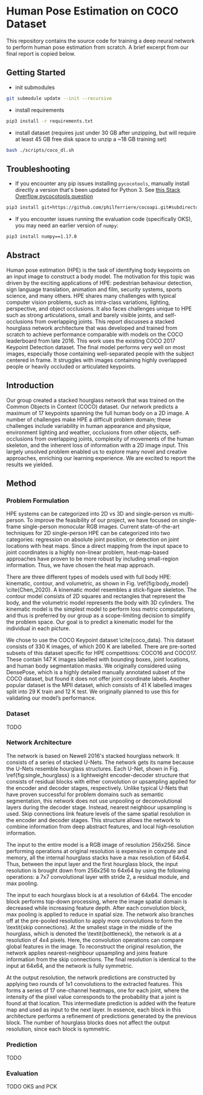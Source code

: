 # Human Pose Estimation on COCO Dataset

This repository contains the source code for training a deep neural network to perform human pose estimation from scratch. A brief excerpt from our final report is copied below.

## Getting Started

- init submodules

```bash
git submodule update --init --recursive
```

- install requirements

```bash
pip3 install -r requirements.txt
```

- install dataset (requires just under 30 GB after unzipping, but will require at least 45 GB free disk space to unzip a ~18 GB training set)

```bash
bash ./scripts/coco_dl.sh
```

## Troubleshooting

- If you encounter any pip issues installing `pycocotools`, manually install directly a version that's been updated for Python 3. See [this Stack Overflow pycocotools question](https://stackoverflow.com/questions/49311195/how-to-install-coco-pythonapi-in-python3)

```bash
pip3 install git+https://github.com/philferriere/cocoapi.git#subdirectory=PythonAPI
```

- If you encounter issues running the evaluation code (specifically OKS), you may need an earlier version of `numpy`:

```bash
pip3 install numpy==1.17.0
```

## Abstract

Human pose estimation (HPE) is the task of identifying body keypoints on an input image to construct a body model. The motivation for this topic was driven by the exciting applications of HPE: pedestrian behaviour detection, sign language translation, animation and film, security systems, sports science, and many others. HPE shares many challenges with typical computer vision problems, such as intra-class variations, lighting, perspective, and object occlusions. It also faces challenges unique to HPE such as strong articulations, small and barely visible joints, and self-occlusions from overlapping joints. This report discusses a stacked hourglass network architecture that was developed and trained from scratch to achieve performance comparable with models on the COCO leaderboard from late 2016. This work uses the existing COCO 2017 Keypoint Detection dataset. The final model performs very well on most images, especially those containing well-separated people with the subject centered in frame. It struggles with images containing highly overlapped people or heavily occluded or articulated keypoints.

## Introduction

Our group created a stacked hourglass network that was trained on the Common Objects in Context (COCO) dataset. Our network predicts a maximum of 17 keypoints spanning the full human body on a 2D image. A number of challenges make HPE a difficult problem domain; these challenges include variability in human appearance and physique, environment lighting and weather, occlusions from other objects, self-occlusions from overlapping joints, complexity of movements of the human skeleton, and the inherent loss of information with a 2D image input. This largely unsolved problem enabled us to explore many novel and creative approaches, enriching our learning experience. We are excited to report the results we yielded.

## Method

### Problem Formulation

HPE systems can be categorized into 2D vs 3D and single-person vs multi-person. To improve the feasibility of our project, we have focused on single-frame single-person monocular RGB images. Current state-of-the-art techniques for 2D single-person HPE can be categorized into two categories: regression on absolute joint position, or detection on joint locations with heat maps. Since a direct mapping from the input space to joint coordinates is a highly non-linear problem, heat-map-based approaches have proven to be more robust by including small-region information. Thus, we have chosen the heat map approach.

There are three different types of models used with full body HPE: kinematic, contour, and volumetric, as shown in Fig. \ref{fig:body_model} \cite{Chen_2020}. A kinematic model resembles a stick-figure skeleton. The contour model consists of 2D squares and rectangles that represent the body, and the volumetric model represents the body with 3D cylinders. The kinematic model is the simplest model to perform loss metric computations, and thus is preferred by our group as a scope-limiting decision to simplify the problem space. Our goal is to predict a kinematic model for the individual in each picture.

We chose to use the COCO Keypoint dataset \cite{coco_data}. This dataset consists of 330 K images, of which 200 K are labelled. There are pre-sorted subsets of this dataset specific for HPE competitions: COCO16 and COCO17. These contain 147 K images labelled with bounding boxes, joint locations, and human body segmentation masks. We originally considered using DensePose, which is a highly detailed manually annotated subset of the COCO dataset, but found it does not offer joint coordinate labels. Another popular dataset is the MPII dataset, which consists of 41 K labelled images split into 29 K train and 12 K test. We originally planned to use this for validating our model’s performance.

### Dataset

TODO

### Network Architecture

The network is based on Newell 2016's stacked hourglass network. It consists of a series of stacked U-Nets. The network gets its name because the U-Nets resemble hourglass structures. Each U-Net, shown in Fig. \ref{fig:single_hourglass} is a lightweight encoder-decoder structure that consists of residual blocks with either convolution or upsampling applied for the encoder and decoder stages, respectively. Unlike typical U-Nets that have proven successful for problem domains such as semantic segmentation, this network does not use unpooling or deconvolutional layers during the decoder stage. Instead, nearest neighbour upsampling is used. Skip connections link feature levels of the same spatial resolution in the encoder and decoder stages. This structure allows the network to combine information from deep abstract features, and local high-resolution information.

The input to the entire model is a RGB image of resolution 256x256. Since performing operations at original resolution is expensive in compute and memory, all the internal hourglass stacks have a max resolution of  64x64. Thus, between the input layer and the first hourglass block, the input resolution is brought down from 256x256 to 64x64 by using the following operations: a 7x7 convolutional layer with stride 2, a residual module, and max pooling.

The input to each hourglass block is at a resolution of 64x64. The encoder block performs top-down processing, where the image spatial domain is decreased while increasing feature depth. After each convolution block, max pooling is applied to reduce in spatial size. The network also branches off at the pre-pooled resolution to apply more convolutions to form the \textit{skip connections}. At the smallest stage in the middle of the hourglass, which is denoted the \textit{bottleneck}, the network is at a resolution of 4x4 pixels. Here, the convolution operations can compare global features in the image. To reconstruct the original resolution, the network applies nearest-neighbour upsampling and joins feature information from the skip connections. The final resolution is identical to the input at 64x64, and the network is fully symmetric.

At the output resolution, the network predictions are constructed by applying two rounds of 1x1 convolutions to the extracted features. This forms a series of 17 one-channel heatmaps, one for each joint, where the intensity of the pixel value corresponds to the probability that a joint is found at that location. This intermediate prediction is added with the feature map and used as input to the next layer. In essence, each block in this architecture performs a refinement of predictions generated by the previous block. The number of hourglass blocks does not affect the output resolution, since each block is symmetric.

### Prediction

TODO

### Evaluation

TODO
OKS and PCK

